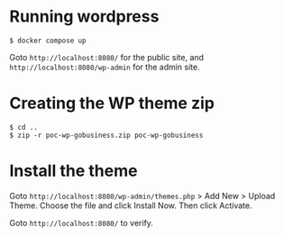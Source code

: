 # Running wordpress

```
$ docker compose up
```

Goto `http://localhost:8080/` for the public site, and `http://localhost:8080/wp-admin` for the admin site.

# Creating the WP theme zip

```
$ cd ..
$ zip -r poc-wp-gobusiness.zip poc-wp-gobusiness
```

# Install the theme

Goto `http://localhost:8080/wp-admin/themes.php` > Add New > Upload Theme. Choose the file and click Install Now. Then click Activate.

Goto `http://localhost:8080/` to verify.